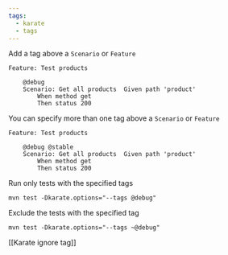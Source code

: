 ```yaml
---
tags:
  - karate
  - tags
---
```

Add a tag above a `Scenario` or `Feature`

```gherkin
Feature: Test products

	@debug  
	Scenario: Get all products  Given path 'product'  
		When method get  
		Then status 200
```

You can specify more than one tag above a `Scenario` or `Feature`
```gherkin
Feature: Test products

	@debug @stable
	Scenario: Get all products  Given path 'product'  
		When method get  
		Then status 200
```

Run only tests with the specified tags

```shell
mvn test -Dkarate.options="--tags @debug"
```

Exclude the tests with the specified tag

```shell
mvn test -Dkarate.options="--tags ~@debug"
```

[[Karate ignore tag]]